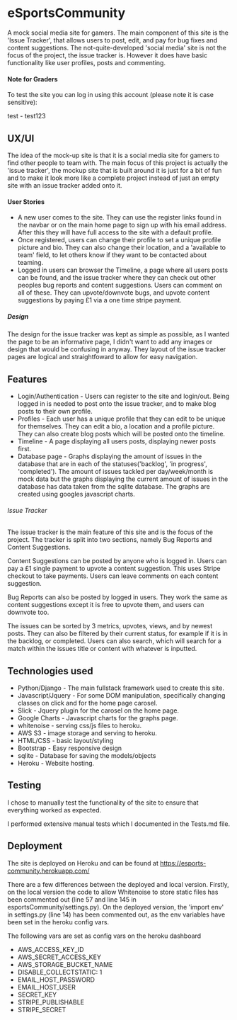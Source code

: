 # eSportsCommunity

A mock social media site for gamers. The main component of this site is the 'Issue Tracker', that allows users to post, edit, and pay for bug fixes and content suggestions. The not-quite-developed 'social media' site is
not the focus of the project, the issue tracker is. However it does have basic functionality like user profiles, posts and commenting.

#### Note for Graders

To test the site you can log in using this account (please note it is case sensitive):

test - test123




## UX/UI

The idea of the mock-up site is that it is a social media site for gamers to find other people to team with. The main focus of this project is actually the 'issue tracker', the mockup site that is built around it is just for a bit of fun and to make it look more like a complete project instead of just an empty site with an issue tracker added onto it.

#### User Stories

* A new user comes to the site. They can use the register links found in the navbar or on the main home page to sign up with his email address. After this they will have full access to the site with a default profile.
* Once registered, users can change their profile to set a unique profile picture and bio. They can also change their location, and a 'available to team' field, to let others know if they want to be contacted about teaming.
* Logged in users can browser the Timeline, a page where all users posts can be found, and the issue tracker where they can check out other peoples bug reports and content suggestions. Users can comment on all of these. They can upvote/downvote bugs, and upvote content suggestions by paying £1 via a one time stripe payment.

##### Design

The design for the issue tracker was kept as simple as possible, as I wanted the page to be an informative page, I didn't want to add any images or design that would be confusing in anyway. They layout of the issue tracker pages are logical and straightfoward to allow for easy navigation.

## Features

* Login/Authentication - Users can register to the site and login/out. Being logged in is needed to post onto the issue tracker, and to make blog posts to their own profile.
* Profiles - Each user has a unique profile that they can edit to be unique for themselves. They can edit a bio, a location and a profile picture. They can also create blog posts which will be posted onto the timeline.
* Timeline - A page displaying all users posts, displaying newer posts first. 
* Database page - Graphs displaying the amount of issues in the database that are in each of the statuses('backlog', 'in progress', 'completed'). The amount of issues tackled per day/week/month is mock data but the graphs displaying the current amount of issues in the database has data taken from the sqlite database. The graphs are created using googles javascript charts.

###### Issue Tracker

The issue tracker is the main feature of this site and is the focus of the project. The tracker is split into two sections, namely Bug Reports and Content Suggestions.

Content Suggestions can be posted by anyone who is logged in. Users can pay a £1 single payment to upvote a content suggestion. This uses Stripe checkout to take payments. Users can leave comments on each content suggestion.

Bug Reports can also be posted by logged in users. They work the same as content suggestions except it is free to upvote them, and users can downvote too.

The issues can be sorted by 3 metrics, upvotes, views, and by newest posts. They can also be filtered by their current status, for example if it is in the backlog, or completed. Users can also search, which will search for a match within the issues title or content with whatever is inputted.

## Technologies used

* Python/Django - The main fullstack framework used to create this site.
* Javascript/Jquery - For some DOM manipulation, specifically changing classes on click and for the home page carosel.
* Slick - Jquery plugin for the carosel on the home page.
* Google Charts - Javascript charts for the graphs page.
* whitenoise - serving css/js files to heroku.
* AWS S3 - image storage and serving to heroku.
* HTML/CSS - basic layout/styling
* Bootstrap - Easy responsive design
* sqlite - Database for saving the models/objects
* Heroku - Website hosting.

## Testing

I chose to manually test the functionality of the site to ensure that everything worked as expected.

I performed extensive manual tests which I documented in the Tests.md file.

## Deployment

The site is deployed on Heroku and can be found at https://esports-community.herokuapp.com/

There are a few differences between the deployed and local version. Firstly, on the local version the code to allow Whitenoise to store static files has been commented out (line 57 and line 145 in esportsCommunity/settings.py). On the deployed version, the 'import env' in settings.py (line 14) has been commented out, as the env variables have been set in the heroku config vars.

The following vars are set as config vars on the heroku dashboard

* AWS_ACCESS_KEY_ID
* AWS_SECRET_ACCESS_KEY
* AWS_STORAGE_BUCKET_NAME
* DISABLE_COLLECTSTATIC: 1
* EMAIL_HOST_PASSWORD
* EMAIL_HOST_USER
* SECRET_KEY
* STRIPE_PUBLISHABLE
* STRIPE_SECRET

